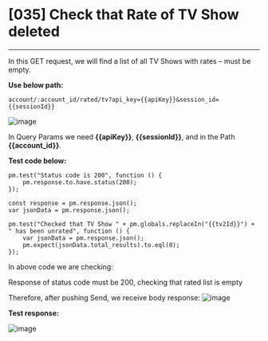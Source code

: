 # [035] Check that Rate of TV Show deleted
___

In this GET request, we will find a list of all TV Shows with rates – must be empty.

__Use below path:__
```
account/:account_id/rated/tv?api_key={{apiKey}}&session_id={{sessionId}}
```
![image](https://user-images.githubusercontent.com/122685448/231297946-f5a72c4a-f191-4274-b8d6-fc478764c59c.png)

In Query Params we need __{{apiKey}}__, __{{sessionId}}__, and in the Path __{{account_id}}__.

__Test code below:__
```
pm.test("Status code is 200", function () {
    pm.response.to.have.status(200);
});

const response = pm.response.json();
var jsonData = pm.response.json();

pm.test("Checked that TV Show " + pm.globals.replaceIn("{{tv2Id}}") + " has been unrated", function () {
    var jsonData = pm.response.json();
    pm.expect(jsonData.total_results).to.eql(0);
});
```

In above code we are checking:

Response of status code must be 200, checking that rated list is empty

Therefore, after pushing Send, we receive body response:
![image](https://user-images.githubusercontent.com/122685448/231297968-28fc473e-c2a6-4cd7-938c-be3251e7ff8f.png)

__Test response:__

![image](https://user-images.githubusercontent.com/122685448/231297992-a6795ece-5594-4602-86a8-440e7a964b9e.png)
 
